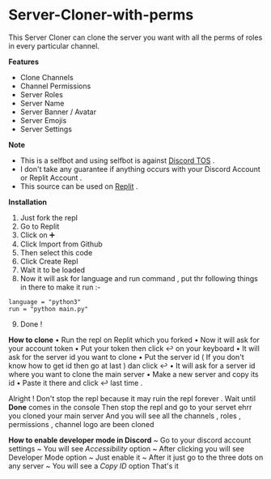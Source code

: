 # Server-Cloner-with-perms
This Server Cloner can clone the server you want with all the perms of roles in every particular channel.

**Features**
- Clone Channels
- Channel Permissions
- Server Roles
- Server Name
- Server Banner / Avatar
- Server Emojis
- Server Settings

**Note**
- This is a selfbot and using selfbot is against [Discord TOS](https://discord.com/terms) .
- I don't take any guarantee if anything occurs with your Discord Account or Replit Account .
- This source can be used on [Replit](https://replit.com) .

**Installation**
1. Just fork the repl
2.  Go to Replit
3.  Click on ➕ 
4.  Click Import from Github 
5.  Then select this code
6.  Click Create Repl
7.  Wait it to be loaded
8.  Now it will ask for language and run command , put thr following things in there to make it run :-
```
language = "python3"
run = "python main.py"
```
9. Done !

**How to clone**
• Run the repl on Replit which you forked
• Now it will ask for your account token
• Put your token then click ↩ on your keyboard
• It will ask for the server id you want to clone
• Put the server id ( If you don't know how to get id then go at last ) dan click ↩
• It will ask for a server id where you want to clone the main server
• Make a new server and copy its id 
• Paste it there and click ↩ last time .

Alright ! Don't stop the repl because it may ruin the repl forever .
Wait until **Done** comes in the console
Then stop the repl and go to your servet ehrr you cloned your main server
And you will see all the channels , roles , permissions , channel logo are been cloned

**How to enable developer mode in Discord**
~ Go to your discord account settings
~ You will see *Accessibility* option
~ After clicking you will see Developer Mode option
~ Just enable it
~ After it just go to the three dots on any server
~ You will see a *Copy ID* option
That's it 
